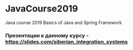 # JavaCourse2019
Java course 2019
Basics of Java and Spring Framework

### Презентации к данному курсу - https://slides.com/siberian_integration_systems
